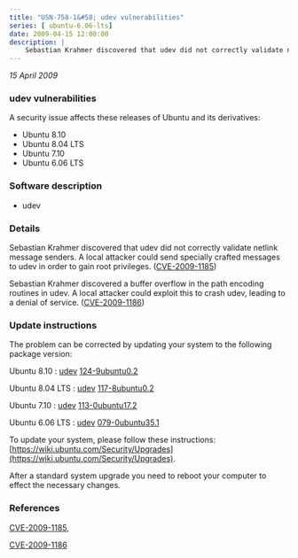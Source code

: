 ```yaml
---
title: "USN-758-1&#58; udev vulnerabilities"
series: [ ubuntu-6.06-lts]
date: 2009-04-15 12:00:00
description: |
    Sebastian Krahmer discovered that udev did not correctly validate netlink message senders.  A local attacker could send specially crafted messages to udev in order to gain root privileges. ([CVE-2009-1185](http://people.ubuntu.com/~ubuntu-security/cve/CVE-2009-1185))
--- 
```

 
 

*15 April 2009*

### udev vulnerabilities

A security issue affects these releases of Ubuntu and its derivatives:

* Ubuntu 8.10
* Ubuntu 8.04 LTS
* Ubuntu 7.10
* Ubuntu 6.06 LTS

### Software description

* udev 

### Details

Sebastian Krahmer discovered that udev did not correctly validate netlink message senders. A local attacker could send specially crafted messages to udev in order to gain root privileges. ([CVE-2009-1185](http://people.ubuntu.com/~ubuntu-security/cve/CVE-2009-1185))

Sebastian Krahmer discovered a buffer overflow in the path encoding routines in udev. A local attacker could exploit this to crash udev, leading to a denial of service. ([CVE-2009-1186](http://people.ubuntu.com/~ubuntu-security/cve/CVE-2009-1186)) 

### Update instructions

The problem can be corrected by updating your system to the following package version:

Ubuntu 8.10
 : [udev](https://launchpad.net/ubuntu/+source/udev) <span> [124-9ubuntu0.2](https://launchpad.net/ubuntu/+source/udev/124-9ubuntu0.2) </span> 

Ubuntu 8.04 LTS
 : [udev](https://launchpad.net/ubuntu/+source/udev) <span> [117-8ubuntu0.2](https://launchpad.net/ubuntu/+source/udev/117-8ubuntu0.2) </span> 

Ubuntu 7.10
 : [udev](https://launchpad.net/ubuntu/+source/udev) <span> [113-0ubuntu17.2](https://launchpad.net/ubuntu/+source/udev/113-0ubuntu17.2) </span> 

Ubuntu 6.06 LTS
 : [udev](https://launchpad.net/ubuntu/+source/udev) <span> [079-0ubuntu35.1](https://launchpad.net/ubuntu/+source/udev/079-0ubuntu35.1) </span> 

To update your system, please follow these instructions: [https://wiki.ubuntu.com/Security/Upgrades](https://wiki.ubuntu.com/Security/Upgrades).

After a standard system upgrade you need to reboot your computer to effect the necessary changes. 

### References

 
 [CVE-2009-1185](http://people.ubuntu.com/~ubuntu-security/cve/CVE-2009-1185), 

 [CVE-2009-1186](http://people.ubuntu.com/~ubuntu-security/cve/CVE-2009-1186)
 

